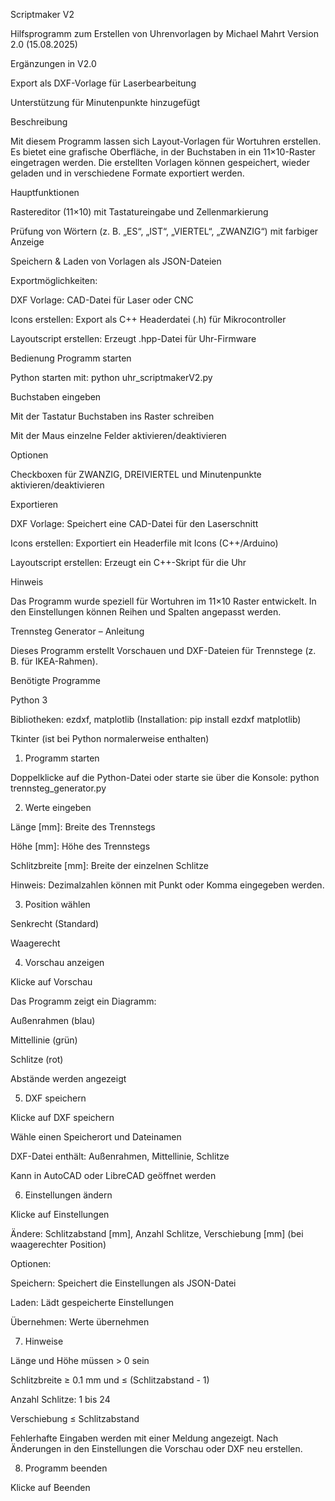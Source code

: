 Scriptmaker V2

Hilfsprogramm zum Erstellen von Uhrenvorlagen
by Michael Mahrt
Version 2.0 (15.08.2025)

Ergänzungen in V2.0

Export als DXF-Vorlage für Laserbearbeitung

Unterstützung für Minutenpunkte hinzugefügt

Beschreibung

Mit diesem Programm lassen sich Layout-Vorlagen für Wortuhren erstellen.
Es bietet eine grafische Oberfläche, in der Buchstaben in ein 11×10-Raster eingetragen werden.
Die erstellten Vorlagen können gespeichert, wieder geladen und in verschiedene Formate exportiert werden.

Hauptfunktionen

Rastereditor (11×10) mit Tastatureingabe und Zellenmarkierung

Prüfung von Wörtern (z. B. „ES“, „IST“, „VIERTEL“, „ZWANZIG“) mit farbiger Anzeige

Speichern & Laden von Vorlagen als JSON-Dateien

Exportmöglichkeiten:

DXF Vorlage: CAD-Datei für Laser oder CNC

Icons erstellen: Export als C++ Headerdatei (.h) für Mikrocontroller

Layoutscript erstellen: Erzeugt .hpp-Datei für Uhr-Firmware

Bedienung
Programm starten

Python starten mit:
python uhr_scriptmakerV2.py

Buchstaben eingeben

Mit der Tastatur Buchstaben ins Raster schreiben

Mit der Maus einzelne Felder aktivieren/deaktivieren

Optionen

Checkboxen für ZWANZIG, DREIVIERTEL und Minutenpunkte aktivieren/deaktivieren

Exportieren

DXF Vorlage: Speichert eine CAD-Datei für den Laserschnitt

Icons erstellen: Exportiert ein Headerfile mit Icons (C++/Arduino)

Layoutscript erstellen: Erzeugt ein C++-Skript für die Uhr

Hinweis

Das Programm wurde speziell für Wortuhren im 11×10 Raster entwickelt.
In den Einstellungen können Reihen und Spalten angepasst werden.

Trennsteg Generator – Anleitung

Dieses Programm erstellt Vorschauen und DXF-Dateien für Trennstege (z. B. für IKEA-Rahmen).

Benötigte Programme

Python 3

Bibliotheken: ezdxf, matplotlib (Installation: pip install ezdxf matplotlib)

Tkinter (ist bei Python normalerweise enthalten)

1. Programm starten

Doppelklicke auf die Python-Datei oder starte sie über die Konsole:
python trennsteg_generator.py

2. Werte eingeben

Länge [mm]: Breite des Trennstegs

Höhe [mm]: Höhe des Trennstegs

Schlitzbreite [mm]: Breite der einzelnen Schlitze

Hinweis: Dezimalzahlen können mit Punkt oder Komma eingegeben werden.

3. Position wählen

Senkrecht (Standard)

Waagerecht

4. Vorschau anzeigen

Klicke auf Vorschau

Das Programm zeigt ein Diagramm:

Außenrahmen (blau)

Mittellinie (grün)

Schlitze (rot)

Abstände werden angezeigt

5. DXF speichern

Klicke auf DXF speichern

Wähle einen Speicherort und Dateinamen

DXF-Datei enthält: Außenrahmen, Mittellinie, Schlitze

Kann in AutoCAD oder LibreCAD geöffnet werden

6. Einstellungen ändern

Klicke auf Einstellungen

Ändere: Schlitzabstand [mm], Anzahl Schlitze, Verschiebung [mm] (bei waagerechter Position)

Optionen:

Speichern: Speichert die Einstellungen als JSON-Datei

Laden: Lädt gespeicherte Einstellungen

Übernehmen: Werte übernehmen

7. Hinweise

Länge und Höhe müssen > 0 sein

Schlitzbreite ≥ 0.1 mm und ≤ (Schlitzabstand - 1)

Anzahl Schlitze: 1 bis 24

Verschiebung ≤ Schlitzabstand

Fehlerhafte Eingaben werden mit einer Meldung angezeigt.
Nach Änderungen in den Einstellungen die Vorschau oder DXF neu erstellen.

8. Programm beenden

Klicke auf Beenden